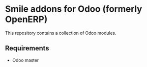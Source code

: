 Smile addons for Odoo (formerly OpenERP)
========================

This repository contains a collection of Odoo modules.

Requirements
------------------------

* Odoo master
